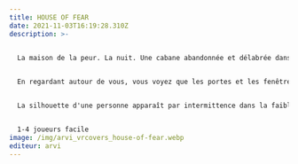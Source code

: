 ```yaml
---
title: HOUSE OF FEAR
date: 2021-11-03T16:19:28.310Z
description: >-
  

  La maison de la peur. La nuit. Une cabane abandonnée et délabrée dans les bois. Des toiles d'araignée dans les coins, de la poussière sur le sol, des meubles délabrés et.... pas une âme qui vive. D 'après ce que l'on voit, la maison a été abandonnée depuis longtemps, mais est-ce vraiment le cas ? Vous essayez de comprendre ce qui se passe ici, mais vous n 'avez qu'une seule certitude : cette maison ne vous permettra pas de vous en sortir si facilement. 


  En regardant autour de vous, vous voyez que les portes et les fenêtres sont fermées, qu 'il n'y a pas d 'électricité et que le vacillement de la bougie est à peine suffisant pour éclairer la pièce encombrée. Vous vous rendez compte avec horreur que vous êtes pris dans un piège. 


  La silhouette d'une personne apparaît par intermittence dans la faible lueur de la bougie... Ou était-ce une illusion de la lumière ? Êtes-vous prêt à vaincre vos peurs et à vous plonger dans les secrets de cet endroit lugubre ?


  1-4 joueurs facile
image: /img/arvi_vrcovers_house-of-fear.webp
editeur: arvi
---
```

